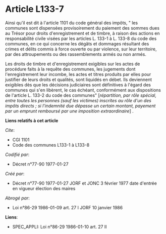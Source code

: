# Article L133-7

Ainsi qu'il est dit à l'article 1101 du code général des impôts, " les communes sont dispensées provisoirement du paiement
des sommes dues au Trésor pour droits d'enregistrement et de timbre, à raison des actions en responsabilité civile visées par
les articles L. 133-1 à L. 133-8 du code des communes, en ce qui concerne les dégâts et dommages résultant des crimes et
délits commis à force ouverte ou par violence, sur leur territoire, par des attroupements ou des rassemblements armés ou non
armés.

Les droits de timbre et d'enregistrement exigibles sur les actes de procédure faits à la requête des communes, les jugements
dont l'enregistrement leur incombe, les actes et titres produits par elles pour justifier de leurs droits et qualités, sont
liquidés en débet. Ils deviennent exigibles dès que les décisions judiciaires sont définitives à l'égard des communes qui
s'en libèrent, le cas échéant, conformément aux dispositions de l'article L. 133-2 du code des communes" [*répartition, par
rôle spécial, entre toutes les personnes (sauf les victimes) inscrites au rôle d'un des impôts directs ; si l'indemnité due
dépasse un certain montant, payement par un emprunt remboursé par une imposition extraordinaire*] .

**Liens relatifs à cet article**

_Cite_:

  - CGI 1101
  - Code des communes L133-1 à L133-8

_Codifié par_:

  - Décret n°77-90 1977-01-27

_Créé par_:

  - Décret n°77-90 1977-01-27 JORF et JONC 3 février 1977 date d'entrée en vigueur élection des maires

_Abrogé par_:

  - Loi n°86-29 1986-01-09 art. 27 I JORF 10 janvier 1986

**Liens**:

  - SPEC_APPLI: Loi n°86-29 1986-01-10 art. 27 II

